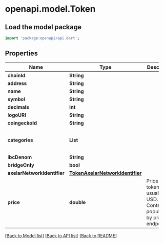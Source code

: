 # openapi.model.Token

## Load the model package
```dart
import 'package:openapi/api.dart';
```

## Properties
Name | Type | Description | Notes
------------ | ------------- | ------------- | -------------
**chainId** | **String** |  | [optional] 
**address** | **String** |  | [optional] 
**name** | **String** |  | [optional] 
**symbol** | **String** |  | [optional] 
**decimals** | **int** |  | [optional] 
**logoURI** | **String** |  | [optional] 
**coingeckoId** | **String** |  | [optional] 
**categories** | **List<String>** |  | [optional] [default to const []]
**ibcDenom** | **String** |  | [optional] 
**bridgeOnly** | **bool** |  | [optional] 
**axelarNetworkIdentifier** | [**TokenAxelarNetworkIdentifier**](TokenAxelarNetworkIdentifier.md) |  | [optional] 
**price** | **double** | Price of the token, usually in USD. Contextually populated by pricing endpoints. | [optional] 

[[Back to Model list]](../README.md#documentation-for-models) [[Back to API list]](../README.md#documentation-for-api-endpoints) [[Back to README]](../README.md)


